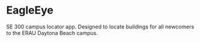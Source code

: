 # EagleEye
SE 300 campus locator app. Designed to locate buildings for all newcomers to the ERAU Daytona Beach campus.
